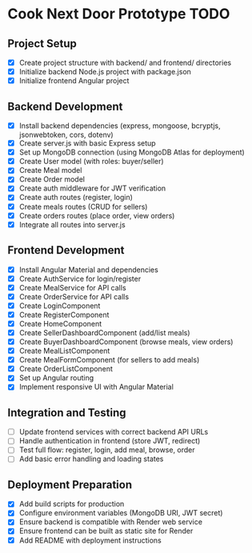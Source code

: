 # Cook Next Door Prototype TODO

## Project Setup
- [x] Create project structure with backend/ and frontend/ directories
- [x] Initialize backend Node.js project with package.json
- [x] Initialize frontend Angular project

## Backend Development
- [x] Install backend dependencies (express, mongoose, bcryptjs, jsonwebtoken, cors, dotenv)
- [x] Create server.js with basic Express setup
- [x] Set up MongoDB connection (using MongoDB Atlas for deployment)
- [x] Create User model (with roles: buyer/seller)
- [x] Create Meal model
- [x] Create Order model
- [x] Create auth middleware for JWT verification
- [x] Create auth routes (register, login)
- [x] Create meals routes (CRUD for sellers)
- [x] Create orders routes (place order, view orders)
- [x] Integrate all routes into server.js

## Frontend Development
- [x] Install Angular Material and dependencies
- [x] Create AuthService for login/register
- [x] Create MealService for API calls
- [x] Create OrderService for API calls
- [x] Create LoginComponent
- [x] Create RegisterComponent
- [x] Create HomeComponent
- [x] Create SellerDashboardComponent (add/list meals)
- [x] Create BuyerDashboardComponent (browse meals, view orders)
- [x] Create MealListComponent
- [x] Create MealFormComponent (for sellers to add meals)
- [x] Create OrderListComponent
- [x] Set up Angular routing
- [x] Implement responsive UI with Angular Material

## Integration and Testing
- [ ] Update frontend services with correct backend API URLs
- [ ] Handle authentication in frontend (store JWT, redirect)
- [ ] Test full flow: register, login, add meal, browse, order
- [ ] Add basic error handling and loading states

## Deployment Preparation
- [x] Add build scripts for production
- [x] Configure environment variables (MongoDB URI, JWT secret)
- [x] Ensure backend is compatible with Render web service
- [x] Ensure frontend can be built as static site for Render
- [x] Add README with deployment instructions
